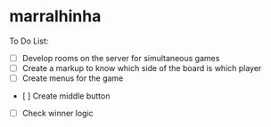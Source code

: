 # marralhinha

To Do List:

- [ ] Develop rooms on the server for simultaneous games
- [ ] Create a markup to know which side of the board is which player
- [ ] Create menus for the game
- [ ] Create middle button
- [ ] Check winner logic
